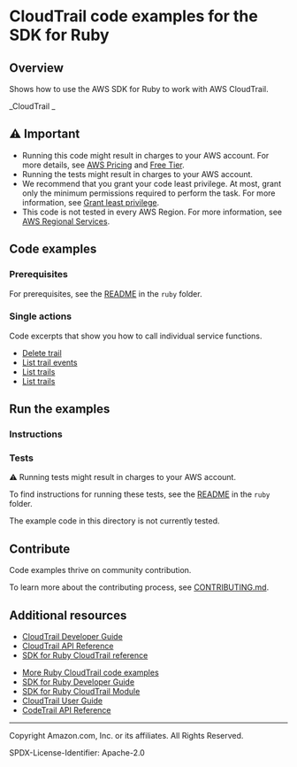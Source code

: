 # CloudTrail code examples for the SDK for Ruby

## Overview

Shows how to use the AWS SDK for Ruby to work with AWS CloudTrail.

<!--custom.overview.start-->
<!--custom.overview.end-->

_CloudTrail _

## ⚠ Important

* Running this code might result in charges to your AWS account. For more details, see [AWS Pricing](https://aws.amazon.com/pricing/) and [Free Tier](https://aws.amazon.com/free/).
* Running the tests might result in charges to your AWS account.
* We recommend that you grant your code least privilege. At most, grant only the minimum permissions required to perform the task. For more information, see [Grant least privilege](https://docs.aws.amazon.com/IAM/latest/UserGuide/best-practices.html#grant-least-privilege).
* This code is not tested in every AWS Region. For more information, see [AWS Regional Services](https://aws.amazon.com/about-aws/global-infrastructure/regional-product-services).

<!--custom.important.start-->
<!--custom.important.end-->

## Code examples

### Prerequisites

For prerequisites, see the [README](../../README.md#Prerequisites) in the `ruby` folder.


<!--custom.prerequisites.start-->
<!--custom.prerequisites.end-->

### Single actions

Code excerpts that show you how to call individual service functions.

- [Delete trail](delete_trail.rb)
- [List trail events](lookup_events.rb)
- [List trails](describe_trails.rb)
- [List trails](create_trail.rb)


<!--custom.examples.start-->
<!--custom.examples.end-->

## Run the examples

### Instructions


<!--custom.instructions.start-->
<!--custom.instructions.end-->



### Tests

⚠ Running tests might result in charges to your AWS account.


To find instructions for running these tests, see the [README](../../README.md#Tests)
in the `ruby` folder.



<!--custom.tests.start-->
The example code in this directory is not currently tested.

## Contribute
Code examples thrive on community contribution.

To learn more about the contributing process, see [CONTRIBUTING.md](../../../CONTRIBUTING.md).
<!--custom.tests.end-->

## Additional resources

- [CloudTrail Developer Guide](https://docs.aws.amazon.com/awscloudtrail/latest/userguide/cloudtrail-user-guide.html)
- [CloudTrail API Reference](https://docs.aws.amazon.com/awscloudtrail/latest/APIReference/Welcome.html)
- [SDK for Ruby CloudTrail reference](https://docs.aws.amazon.com/sdk-for-ruby/v3/api/Aws/Cloudtrail.html)

<!--custom.resources.start-->
* [More Ruby CloudTrail code examples](https://docs.aws.amazon.com/sdk-for-ruby/v3/developer-guide/cloud-trail-examples.html)
* [SDK for Ruby Developer Guide](https://aws.amazon.com/developer/language/ruby/)
* [SDK for Ruby CloudTrail Module](https://docs.aws.amazon.com/sdk-for-ruby/v3/api/Aws/CloudTrail.html)
* [CloudTrail User Guide](https://docs.aws.amazon.com/cloudtrail/)
* [CodeTrail API Reference](https://docs.aws.amazon.com/awscloudtrail/latest/APIReference/Welcome.html)
<!--custom.resources.end-->

---

Copyright Amazon.com, Inc. or its affiliates. All Rights Reserved.

SPDX-License-Identifier: Apache-2.0